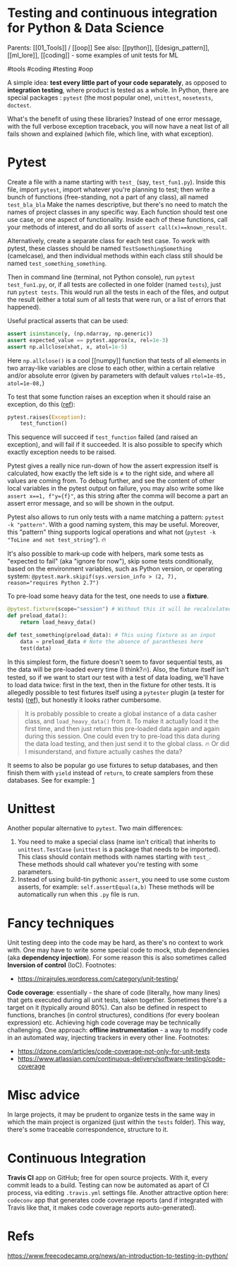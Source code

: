 # Testing and continuous integration for Python & Data Science

Parents: [[01_Tools]] / [[oop]]
See also: [[python]], [[design_pattern]], [[ml_lore]], [[coding]] - some examples of unit tests for ML

#tools #coding #testing #oop


A simple idea: **test every little part of your code separately**, as opposed to **integration testing**, where product is tested as a whole. In Python, there are special packages : `pytest` (the most popular one), `unittest`, `nosetests`, `doctest`.

What's the benefit of using these libraries? Instead of one error message, with the full verbose exception traceback, you will now have a neat list of all fails shown and explained (which file, which line, with what exception).

# Pytest

Create a file with a name starting with `test_` (say, `test_fun1.py`). Inside this file, import `pytest`, import whatever you're planning to test; then write a bunch of functions (free-standing, not a part of any class), all named `test_bla_bla` Make the names descriptive, but there's no need to match the names of project classes in any specific way. Each function should test one use case, or one aspect of functionality. Inside each of these functions, call your methods of interest, and do all sorts of `assert call(x)==known_result`.

Alternatively, create a separate class for each test case. To work with pytest, these classes should be named `TestSomethingSomething` (camelcase), and then individual methods within each class still should be named `test_something_something`.

Then in command line (terminal, not Python console), run `pytest test_fun1.py`, or, if all tests are collected in one folder (named `tests`), just run `pytest tests`. This would run all the tests in each of the files, and output the result (either a total sum of all tests that were run, or a list of errors that happened).

Useful practical asserts that can be used:
```python
assert isinstance(y, (np.ndarray, np.generic))
assert expected_value == pytest.approx(x, rel=1e-3)
assert np.allclose(xhat, x, atol=1e-5)
```
Here `np.allclose()` is a cool [[numpy]] function that tests of all elements in two array-like variables are close to each other, within a certain relative and/or absolute error (given by parameters with default values `rtol=1e-05, atol=1e-08,`)

To test that some function raises an exception when it should raise an exception, do this ([ref](https://stackoverflow.com/questions/23337471/how-to-properly-assert-that-an-exception-gets-raised-in-pytest)):
```python
pytest.raises(Exception):
    test_function()
```
This sequence will succeed if `test_function` failed (and raised an exception), and will fail if it succeeded. It is also possible to specify which exactly exception needs to be raised.

Pytest gives a really nice run-down of how the assert expression itself is calculated, how exactly the left side is ≠ to the right side, and where all values are coming from. To debug further, and see the content of other local variables in the pytest output on failure, you may also write some like `assert x==1, f"y={f}"`, as this string after the comma will become a part an assert error message, and so will be shown in the output.

Pytest also allows to run only tests with a name matching a pattern: `pytest -k "pattern"`. With a good naming system, this may be useful. Moreover, this "pattern" thing supports logical operations and what not (`pytest -k "ToLine and not test_string"`). 🔥

It's also possible to mark-up code with helpers, mark some tests as "expected to fail" (aka "ignore for now"), skip some tests conditionally, based on the environment variables, such as Python version, or operating system:
`@pytest.mark.skipif(sys.version_info > (2, 7), reason="requires Python 2.7")`

To pre-load some heavy data for the test, one needs to use a **fixture**.
```python
@pytest.fixture(scope="session") # Without this it will be recalculated every time
def preload_data():
    return load_heavy_data()

def test_something(preload_data): # This using fixture as an input 
    data = preload_data # Note the absence of parantheses here
    test(data)
```
In this simplest form, the fixture doesn't seem to favor sequential tests, as the data will be pre-loaded every time (I think?🔥). Also, the fixture itself isn't tested, so if we want to start our test with a test of data loading, we'll have to load data twice: first in the text, then in the fixture for other tests. It is allegedly possible to test fixtures itself using a `pytester` plugin (a tester for tests) ([ref](https://stackoverflow.com/questions/56631622/how-to-test-the-pytest-fixture-itself)), but honestly it looks rather cumbersome.

> It is probably possible to create a global instance of a data casher class, and `load_heavy_data()` from it. To make it actually load it the first time, and then just return this pre-loaded data again and again during this session. One could even try to pre-load this data during the data load testing, and then just send it to the global class. 🔥 Or did I misunderstand, and fixture actually cashes the data?

It seems to also be popular go use fixtures to setup databases, and then finish them with `yield` instead of `return`, to create samplers from these databases. See for example: [1](https://smirnov-am.github.io/pytest-advanced-fixtures/)

# Unittest

Another popular alternative to `pytest`. Two main differences:

1. You need to make a special class (name isn't critical) that inherits to `unittest.TestCase` (`unittest` is a package that needs to be imported). This class should contain methods with names starting with `test_`. These methods should call whatever you're testing with some parameters.
2. Instead of using build-tin pythonic `assert`, you need to use some custom asserts, for example: `self.assertEqual(a,b)` These methods will be automatically run when this `.py` file is run.

# Fancy techniques

Unit testing deep into the code may be hard, as there's no context to work with. One may have to write some special code to mock, stub dependencies (aka **dependency injection**). For some reason this is also sometimes called **Inversion of control** (IoC).
Footnotes:
* https://nirajrules.wordpress.com/category/unit-testing/

**Code coverage**: essentially - the share of code (literally, how many lines) that gets executed during all unit tests, taken together. Sometimes there's a target on it (typically around 80%). Can also be defined in respect to functions, branches (in control structures), conditions (for every boolean expression) etc. Achieving high code coverage may be technically challenging. One approach: **offline instrumentation** - a way to modify code in an automated way, injecting trackers in every other line.
Footnotes:
* https://dzone.com/articles/code-coverage-not-only-for-unit-tests
* https://www.atlassian.com/continuous-delivery/software-testing/code-coverage

# Misc advice

In large projects, it may be prudent to organize tests in the same way in which the main project is organized (just within the `tests` folder). This way, there's some traceable correspondence, structure to it.

# Continuous Integration

**Travis CI** app on GitHub; free for open source projects. With it, every commit leads to a build. Testing can now be automated as apart of CI process, via editing `.travis.yml` settings file. Another attractive option here: `codeconv` app that generates code coverage reports (and if integrated with Travis like that, it makes code coverage reports auto-generated).

# Refs

https://www.freecodecamp.org/news/an-introduction-to-testing-in-python/